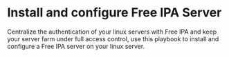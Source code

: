 # Install and configure Free IPA Server

Centralize the authentication of your linux servers with Free IPA and keep your server farm under full access control, use this playbook to install and configure a Free IPA server on your linux server. 

